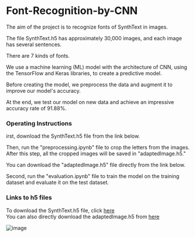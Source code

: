 # Font-Recognition-by-CNN
The aim of the project is to recognize fonts of SynthText in images.

The file SynthText.h5 has approximately 30,000 images, and each image has several sentences.

There are 7 kinds of fonts.

We use a machine learning (ML) model with the architecture of CNN, using the TensorFlow and Keras libraries, to create a predictive model.

Before creating the model, we preprocess the data and augment it to improve our model's accuracy.

At the end, we test our model on new data and achieve an impressive accuracy rate of 91.88%.

### Operating Instructions
irst, download the SynthText.h5 file from the link below.

Then, run the "preprocessing.ipynb" file to crop the letters from the images. After this step, all the cropped images will be saved in "adaptedImage.h5."

You can download the "adaptedImage.h5" file directly from the link below.

Second, run the "evaluation.ipynb" file to train the model on the training dataset and evaluate it on the test dataset.


### Links to h5 files
To download the SynthText.h5 file, click  [here ](https://drive.google.com/file/d/1QAZCBHScr547_l64GeTBMOP0dIWUwc_1/view?usp=drive_link) <br />
You can also directly download the adaptedImage.h5 from [here ](https://drive.google.com/file/d/12VuA-Yv4YcjiszoI3G6eGp9PD3d4QVev/view?usp=drive_link)


![image](https://github.com/davyeu/Font-Recognition-by-CNN/assets/37835891/d64141c1-ee79-4371-9201-2d1789e3992a)
